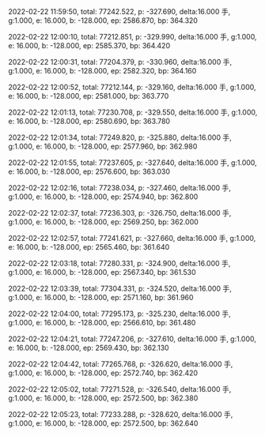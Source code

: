 2022-02-22 11:59:50, total: 77242.522, p: -327.690, delta:16.000 手, g:1.000, e: 16.000, b: -128.000, ep: 2586.870, bp: 364.320

2022-02-22 12:00:10, total: 77212.851, p: -329.990, delta:16.000 手, g:1.000, e: 16.000, b: -128.000, ep: 2585.370, bp: 364.420

2022-02-22 12:00:31, total: 77204.379, p: -330.960, delta:16.000 手, g:1.000, e: 16.000, b: -128.000, ep: 2582.320, bp: 364.160

2022-02-22 12:00:52, total: 77212.144, p: -329.160, delta:16.000 手, g:1.000, e: 16.000, b: -128.000, ep: 2581.000, bp: 363.770

2022-02-22 12:01:13, total: 77230.708, p: -329.550, delta:16.000 手, g:1.000, e: 16.000, b: -128.000, ep: 2580.690, bp: 363.780

2022-02-22 12:01:34, total: 77249.820, p: -325.880, delta:16.000 手, g:1.000, e: 16.000, b: -128.000, ep: 2577.960, bp: 362.980

2022-02-22 12:01:55, total: 77237.605, p: -327.640, delta:16.000 手, g:1.000, e: 16.000, b: -128.000, ep: 2576.600, bp: 363.030

2022-02-22 12:02:16, total: 77238.034, p: -327.460, delta:16.000 手, g:1.000, e: 16.000, b: -128.000, ep: 2574.940, bp: 362.800

2022-02-22 12:02:37, total: 77236.303, p: -326.750, delta:16.000 手, g:1.000, e: 16.000, b: -128.000, ep: 2569.250, bp: 362.000

2022-02-22 12:02:57, total: 77241.621, p: -327.660, delta:16.000 手, g:1.000, e: 16.000, b: -128.000, ep: 2565.460, bp: 361.640

2022-02-22 12:03:18, total: 77280.331, p: -324.900, delta:16.000 手, g:1.000, e: 16.000, b: -128.000, ep: 2567.340, bp: 361.530

2022-02-22 12:03:39, total: 77304.331, p: -324.520, delta:16.000 手, g:1.000, e: 16.000, b: -128.000, ep: 2571.160, bp: 361.960

2022-02-22 12:04:00, total: 77295.173, p: -325.230, delta:16.000 手, g:1.000, e: 16.000, b: -128.000, ep: 2566.610, bp: 361.480

2022-02-22 12:04:21, total: 77247.206, p: -327.610, delta:16.000 手, g:1.000, e: 16.000, b: -128.000, ep: 2569.430, bp: 362.130

2022-02-22 12:04:42, total: 77265.768, p: -326.620, delta:16.000 手, g:1.000, e: 16.000, b: -128.000, ep: 2572.740, bp: 362.420

2022-02-22 12:05:02, total: 77271.528, p: -326.540, delta:16.000 手, g:1.000, e: 16.000, b: -128.000, ep: 2572.500, bp: 362.380

2022-02-22 12:05:23, total: 77233.288, p: -328.620, delta:16.000 手, g:1.000, e: 16.000, b: -128.000, ep: 2572.500, bp: 362.640